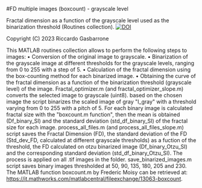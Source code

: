 #FD multiple images (boxcount) - grayscale level

Fractal dimension as a function of the grayscale level used as the binarization threshold (Routines collection). 
[![DOI](https://zenodo.org/badge/658008539.svg)](https://zenodo.org/badge/latestdoi/658008539)

Copyright (C) 2023  Riccardo Gasbarrone


This MATLAB routines collection allows to perform the following steps to images: 
• Conversion of the original image to grayscale.
• Binarization of the grayscale image at different thresholds for the grayscale levels, ranging from 0 to 255 with a step of 5.
• Calculation of the fractal dimension using the box-counting method for each binarized image.
• Obtaining the curve of the fractal dimension as a function of the binarization threshold (grayscale level) of the image.
Fractal_optimizer.m (and fractal_optimizer_slope.m) converts the selected image to grayscale (uint8). based on the chosen image the script binarizes the scaled image of gray "I_gray" with a threshold varying from 0 to 255 with a pitch of 5. For each binary image is calculated fractal size with the "boxcount.m function", then the mean is obtained (Df_binary_SI) and the standard deviation (std_df_binary_SI) of the fractal size for each image.
process_all_files.m (and process_all_files_slope.m) script saves the Fractal Dimension (FD), the standard deviation of the FD (Std_dev_FD, calculated at different grayscale thresholds) as a fuction of the threshold, the FD calculated on otzu binarized image (Df_binary_Otzu_SI) and the corresponding standard deviation (std_df_binary_Otzu_SI). The process is applied on all .tif images in the folder.
save_binarized_images.m script saves binary images thresholded at 50,	90, 135, 180, 205 and 230.
The MATLAB function boxcount.m by Frederic Moisy can be retrieved at:
https://it.mathworks.com/matlabcentral/fileexchange/13063-boxcount.
